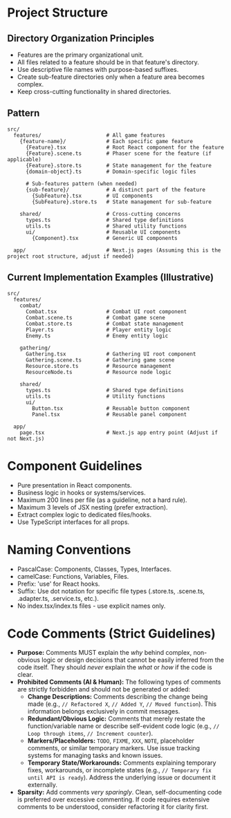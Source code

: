 # Project Structure

## Directory Organization Principles
- Features are the primary organizational unit.
- All files related to a feature should be in that feature's directory.
- Use descriptive file names with purpose-based suffixes.
- Create sub-feature directories only when a feature area becomes complex.
- Keep cross-cutting functionality in shared directories.

## Pattern
```
src/
  features/                     # All game features
    {feature-name}/             # Each specific game feature
      {Feature}.tsx             # Root React component for the feature
      {Feature}.scene.ts        # Phaser scene for the feature (if applicable)
      {Feature}.store.ts        # State management for the feature
      {domain-object}.ts        # Domain-specific logic files

      # Sub-features pattern (when needed)
      {sub-feature}/            # A distinct part of the feature
        {SubFeature}.tsx        # UI components
        {SubFeature}.store.ts   # State management for sub-feature

    shared/                     # Cross-cutting concerns
      types.ts                  # Shared type definitions
      utils.ts                  # Shared utility functions
      ui/                       # Reusable UI components
        {Component}.tsx         # Generic UI components

  app/                          # Next.js pages (Assuming this is the project root structure, adjust if needed)
```

## Current Implementation Examples (Illustrative)
```
src/
  features/
    combat/
      Combat.tsx                # Combat UI root component
      Combat.scene.ts           # Combat game scene
      Combat.store.ts           # Combat state management
      Player.ts                 # Player entity logic
      Enemy.ts                  # Enemy entity logic

    gathering/
      Gathering.tsx             # Gathering UI root component
      Gathering.scene.ts        # Gathering game scene
      Resource.store.ts         # Resource management
      ResourceNode.ts           # Resource node logic

    shared/
      types.ts                  # Shared type definitions
      utils.ts                  # Utility functions
      ui/
        Button.tsx              # Reusable button component
        Panel.tsx               # Reusable panel component

  app/
    page.tsx                    # Next.js app entry point (Adjust if not Next.js)
```

# Component Guidelines
- Pure presentation in React components.
- Business logic in hooks or systems/services.
- Maximum 200 lines per file (as a guideline, not a hard rule).
- Maximum 3 levels of JSX nesting (prefer extraction).
- Extract complex logic to dedicated files/hooks.
- Use TypeScript interfaces for all props.

# Naming Conventions
- PascalCase: Components, Classes, Types, Interfaces.
- camelCase: Functions, Variables, Files.
- Prefix: 'use' for React hooks.
- Suffix: Use dot notation for specific file types (.store.ts, .scene.ts, .adapter.ts, .service.ts, etc.).
- No index.tsx/index.ts files - use explicit names only.

# Code Comments (Strict Guidelines)

*   **Purpose:** Comments MUST explain the *why* behind complex, non-obvious logic or design decisions that cannot be easily inferred from the code itself. They should *never* explain the *what* or *how* if the code is clear.
*   **Prohibited Comments (AI & Human):** The following types of comments are strictly forbidden and should not be generated or added:
    *   **Change Descriptions:** Comments describing the change being made (e.g., `// Refactored X`, `// Added Y`, `// Moved function`). This information belongs exclusively in commit messages.
    *   **Redundant/Obvious Logic:** Comments that merely restate the function/variable name or describe self-evident code logic (e.g., `// Loop through items`, `// Increment counter`).
    *   **Markers/Placeholders:** `TODO`, `FIXME`, `XXX`, `NOTE`, placeholder comments, or similar temporary markers. Use issue tracking systems for managing tasks and known issues.
    *   **Temporary State/Workarounds:** Comments explaining temporary fixes, workarounds, or incomplete states (e.g., `// Temporary fix until API is ready`). Address the underlying issue or document it externally.
*   **Sparsity:** Add comments *very sparingly*. Clean, self-documenting code is preferred over excessive commenting. If code requires extensive comments to be understood, consider refactoring it for clarity first.